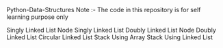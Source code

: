 Python-Data-Structures
Note :- The code in this repository is for self learning purpose only

Singly Linked List Node
Singly Linked List
Doubly Linked List Node
Doubly Linked List
Circular Linked List
Stack Using Array
Stack Using Linked List
